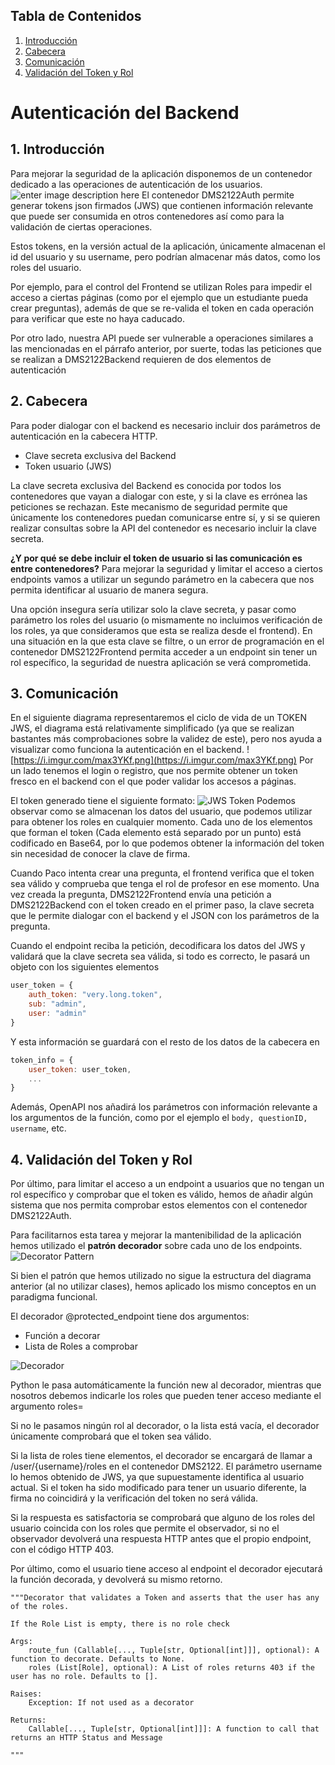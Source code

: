 <!-- vscode-markdown-toc -->
## Tabla de Contenidos
1. [Introducción](#Introducción)
2. [Cabecera](#Cabecera)
3. [Comunicación](#Comunicación)
4. [Validación del Token y Rol](#ValidacióndelTokenyRol)

<!-- vscode-markdown-toc-config
	numbering=true
	autoSave=true
	/vscode-markdown-toc-config -->
<!-- /vscode-markdown-toc -->
# Autenticación del Backend
##  1. <a name='Introduccin'></a>Introducción

Para mejorar la seguridad de la aplicación disponemos de un contenedor dedicado a las operaciones de autenticación de los usuarios.
![enter image description here](https://i.imgur.com/UDikfU7.png)
El contenedor DMS2122Auth permite generar tokens json firmados (JWS) que contienen información relevante que puede ser consumida en otros contenedores así como para la validación de ciertas operaciones. 

Estos tokens, en la versión actual de la aplicación, únicamente almacenan el id del usuario y su username, pero podrían almacenar más datos, como los roles del usuario. 

Por ejemplo, para el control del Frontend se utilizan Roles para impedir el acceso a ciertas páginas (como por el ejemplo que un estudiante pueda crear preguntas), además de que se re-valida el token en cada operación para verificar que este no haya caducado.

Por otro lado, nuestra API puede ser vulnerable a operaciones similares a las mencionadas en el párrafo anterior, por suerte, todas las peticiones que se realizan a DMS2122Backend requieren de dos elementos de autenticación

##  2. <a name='Cabecera'></a>Cabecera
Para poder dialogar con el backend es necesario incluir dos parámetros de autenticación en la cabecera HTTP.

 - Clave secreta exclusiva del Backend
 - Token usuario (JWS)
 
La clave secreta exclusiva del Backend es conocida por todos los contenedores que vayan a dialogar con este, y si la clave es errónea las peticiones se rechazan. 
Este mecanismo de seguridad permite que únicamente los contenedores puedan comunicarse entre sí, y si se quieren realizar consultas sobre la API del contenedor es necesario incluir la clave secreta. 

**¿Y por qué se debe incluir el token de usuario si las comunicación es entre contenedores?**
Para mejorar la seguridad y limitar el acceso a ciertos endpoints vamos a utilizar un segundo parámetro en la cabecera que nos permita identificar al usuario de manera segura. 

Una opción insegura sería utilizar solo la clave secreta, y pasar como parámetro los roles del usuario (o mismamente no incluimos verificación de los roles, ya que consideramos que esta se realiza desde el frontend).
En una situación en la que esta clave se filtre, o un error de programación en el contenedor DMS2122Frontend permita acceder a un endpoint sin tener un rol específico, la seguridad de nuestra aplicación se verá comprometida. 

##  3. <a name='Comunicacin'></a>Comunicación
En el siguiente diagrama representaremos el ciclo de vida de un TOKEN JWS, el diagrama está relativamente simplificado (ya que se realizan bastantes más comprobaciones sobre la validez de este), pero nos ayuda a visualizar como funciona la autenticación en el backend. 
![https://i.imgur.com/max3YKf.png](https://i.imgur.com/max3YKf.png)
Por un lado tenemos el login o registro, que nos permite obtener un token fresco en el backend con el que poder validar los accesos a páginas. 

El token generado tiene el siguiente formato:
![JWS Token](https://i.imgur.com/Avwxkyl.png)
Podemos observar como se almacenan los datos del usuario, que podemos utilizar para obtener los roles en cualquier momento. 
Cada uno de los elementos que forman el token (Cada elemento está separado por un punto) está codificado en Base64, por lo que podemos obtener la información del token sin necesidad de conocer la clave de firma. 

Cuando Paco intenta crear una pregunta, el frontend verifica que el token sea válido y comprueba que tenga el rol de profesor en ese momento. 
Una vez creada la pregunta, DMS2122Frontend envía una petición a DMS2122Backend con el token creado en el primer paso, la clave secreta que le permite dialogar con el backend y el JSON con los parámetros de la pregunta. 

Cuando el endpoint reciba la petición, decodificara los datos del JWS y validará que la clave secreta sea válida, si todo es correcto, le pasará un objeto con los siguientes elementos 

```javascript
user_token = {
	auth_token: "very.long.token",
	sub: "admin", 
	user: "admin"
}
```

Y esta información se guardará con el resto de los datos de la cabecera en 
```javascript
token_info = {
	user_token: user_token,
	...
}
```

Además, OpenAPI nos añadirá los parámetros con información relevante a los argumentos de la función, como por el ejemplo el `body, questionID, username`, etc. 

##  4. <a name='ValidacindelTokenyRol'></a>Validación del Token y Rol
Por último, para limitar el acceso a un endpoint a usuarios que no tengan un rol específico y comprobar que el token es válido, hemos de añadir algún sistema que nos permita comprobar estos elementos con el contenedor DMS2122Auth. 

Para facilitarnos esta tarea y mejorar la mantenibilidad de la aplicación hemos utilizado el **patrón decorador** sobre cada uno de los endpoints. 
![Decorator Pattern](https://res.cloudinary.com/practicaldev/image/fetch/s--EZKxegnb--/c_limit,f_auto,fl_progressive,q_auto,w_880/https://upload.wikimedia.org/wikipedia/commons/thumb/e/e9/Decorator_UML_class_diagram.svg/400px-Decorator_UML_class_diagram.svg.png)

Si bien el patrón que hemos utilizado no sigue la estructura del diagrama anterior (al no utilizar clases), hemos aplicado los mismo conceptos en un paradigma funcional.

El decorador @protected_endpoint tiene dos argumentos:

 - Función a decorar
 - Lista de Roles a comprobar

![Decorador](https://i.imgur.com/1SQE1RJ.png)

Python le pasa automáticamente la función new al decorador, mientras que nosotros debemos indicarle los roles que pueden tener acceso mediante el argumento roles=

Si no le pasamos ningún rol al decorador, o la lista está vacía, el decorador únicamente comprobará que el token sea válido.

Si la lista de roles tiene elementos, el decorador se encargará de llamar a /user/{username}/roles en el contenedor DMS2122.
El parámetro username lo hemos obtenido de JWS, ya que supuestamente identifica al usuario actual. Si el token ha sido modificado para tener un usuario diferente, la firma no coincidirá y la verificación del token no será válida. 

Si la respuesta es satisfactoria se comprobará que alguno de los roles del usuario coincida con los roles que permite el observador, si no el observador devolverá una respuesta HTTP antes que el propio endpoint, con el código HTTP 403.

Por último, como el usuario tiene acceso al endpoint el decorador ejecutará la función decorada, y devolverá su mismo retorno. 

```
"""Decorator that validates a Token and asserts that the user has any of the roles.

If the Role List is empty, there is no role check 

Args:
	route_fun (Callable[..., Tuple[str, Optional[int]]], optional): A function to decorate. Defaults to None.
	roles (List[Role], optional): A List of roles returns 403 if the user has no role. Defaults to [].

Raises:
	Exception: If not used as a decorator

Returns:
	Callable[..., Tuple[str, Optional[int]]]: A function to call that returns an HTTP Status and Message

"""
```
